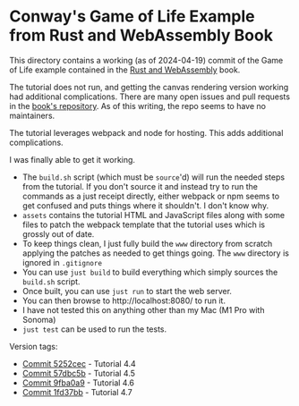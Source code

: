 # Conway's Game of Life Example from Rust and WebAssembly Book

This directory contains a working (as of 2024-04-19) commit of the Game of Life example contained
in the [Rust and WebAssembly](https://rustwasm.github.io/docs/book/introduction.html#rust--and-webassembly-)
book.

The tutorial does not run, and getting the canvas rendering version working had additional complications.
There are many open issues and pull requests in the [book's repository](https://github.com/rustwasm/book).
As of this writing, the repo seems to have no maintainers.

The tutorial leverages webpack and node for hosting. This adds additional complications.

I was finally able to get it working.

* The `build.sh` script (which must be `source`'d) will run the needed steps from the tutorial. If you
don't source it and instead try to run the commands as a just receipt directly, either webpack or npm
seems to get confused and puts things where it shouldn't. I don't know why.
* `assets` contains the tutorial HTML and JavaScript files along with some files to patch the webpack
template that the tutorial uses which is grossly out of date.
* To keep things clean, I just fully build the `www` directory from scratch applying the patches
as needed to get things going. The `www` directory is ignored in `.gitignore`
* You can use `just build` to build everything which simply sources the `build.sh` script.
* Once built, you can use `just run` to start the web server.
* You can then browse to http://localhost:8080/ to run it.
* I have not tested this on anything other than my Mac (M1 Pro with Sonoma)
* `just test` can be used to run the tests.

Version tags:
* [Commit 5252cec](https://github.com/ptdecker/wasm/commit/5252cec2a8f6cb1a8bb2cb2d46a0939372b6fbc1) - Tutorial 4.4
* [Commit 57dbc5b](https://github.com/ptdecker/wasm/commit/57dbc5ba341eaa479a14b314ee5b01f2b4f77601) - Tutorial 4.5
* [Commit 9fba0a9](https://github.com/ptdecker/wasm/commit/9fba0a9d27b94989ab3712721cb678a5b0f80974) - Tutorial 4.6
* [Commit 1fd37bb](https://github.com/ptdecker/wasm/commit/1fd37bbda8aae3cbd89ce15c14c3e98bda74c85d) - Tutorial 4.7